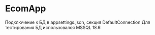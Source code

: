 # EcomApp
Подключение к БД в appsettings.json, секция DefaultConnection
Для тестирования БД использовался MSSQL 18.6

